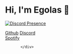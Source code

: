 <h1>Hi, I'm Egolas 👋</h1>
<div>
  
[![Discord Presence](https://lanyard-profile-readme.vercel.app/api/705355571209175071)](https://discord.com/users/705355571209175071)
  
</div>

<div class="buttons">
          <a type="button" class="btn btn-dark" href="https://github.com/EgolasDev" target="_blank"><i class="fab fa-github"></i>  Github</a>
          <a type="button" class="btn btn-dark" href="https://discord.com/users/705355571209175071" target="_blank"><i class="fab fa-discord"></i>  Discord</a>
          <br/>
          <a type="button" class="btn mt-2 btn-dark" href="https://open.spotify.com/user/2f21h46p16gob29xihp33molx?si=kjKGxIxHT8ehHt-20zUEFw&utm_source=copy-link&dl_branch=1" target="_blank"><i class="fab fa-spotify"></i>  Spotify</a>
      
           </div>
